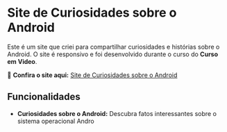 # Site de Curiosidades sobre o Android

Este é um site que criei para compartilhar curiosidades e histórias sobre o Android. O site é responsivo e foi desenvolvido durante o curso do **Curso em Video**.

🔗 **Confira o site aqui:** [Site de Curiosidades sobre o Android](https://marllonvinicius0.github.io/Responsive-site-CursoEmVideo/)

## Funcionalidades

- **Curiosidades sobre o Android:** Descubra fatos interessantes sobre o sistema operacional Andro
